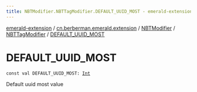 ```yaml
---
title: NBTModifier.NBTTagModifier.DEFAULT_UUID_MOST - emerald-extension
---
```


[emerald-extension](../../../index.html) / [cn.berberman.emerald.extension](../../index.html) / [NBTModifier](../index.html) / [NBTTagModifier](index.html) / [DEFAULT_UUID_MOST](.)

# DEFAULT_UUID_MOST

`const val DEFAULT_UUID_MOST: `[`Int`](https://kotlinlang.org/api/latest/jvm/stdlib/kotlin/-int/index.html)

Default uuid most value

